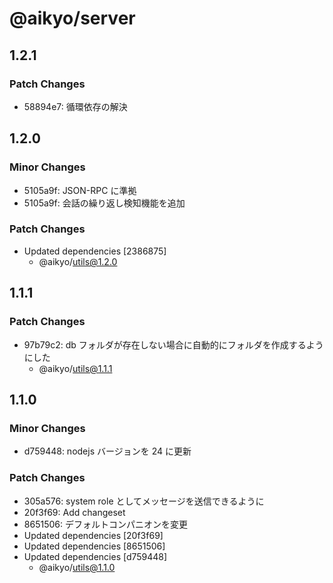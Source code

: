 # @aikyo/server

## 1.2.1

### Patch Changes

- 58894e7: 循環依存の解決

## 1.2.0

### Minor Changes

- 5105a9f: JSON-RPC に準拠
- 5105a9f: 会話の繰り返し検知機能を追加

### Patch Changes

- Updated dependencies [2386875]
  - @aikyo/utils@1.2.0

## 1.1.1

### Patch Changes

- 97b79c2: db フォルダが存在しない場合に自動的にフォルダを作成するようにした
  - @aikyo/utils@1.1.1

## 1.1.0

### Minor Changes

- d759448: nodejs バージョンを 24 に更新

### Patch Changes

- 305a576: system role としてメッセージを送信できるように
- 20f3f69: Add changeset
- 8651506: デフォルトコンパニオンを変更
- Updated dependencies [20f3f69]
- Updated dependencies [8651506]
- Updated dependencies [d759448]
  - @aikyo/utils@1.1.0
